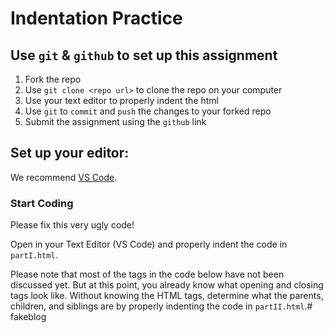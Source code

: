 # Indentation Practice

## Use `git` & `github` to set up this assignment
1. Fork the repo
2. Use `git clone <repo url>` to clone the repo on your computer
3. Use your text editor to properly indent the html
4. Use `git` to `commit` and `push` the changes to your forked repo
5. Submit the assignment using the `github` link 

## Set up your editor:

We recommend [VS Code](https://code.visualstudio.com/).

### Start Coding

Please fix this very ugly code!

Open in your Text Editor (VS Code) and properly indent the code in `partI.html`.

Please note that most of the tags in the code below have not been discussed yet. But at this point, you already know what opening and closing tags look like. Without knowing the HTML tags, determine what the parents, children, and siblings are by properly indenting the code in `partII.html`.# fakeblog
